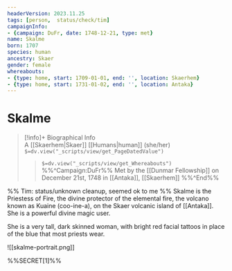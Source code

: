 ```yaml
---
headerVersion: 2023.11.25
tags: [person,  status/check/tim]
campaignInfo:
- {campaign: DuFr, date: 1748-12-21, type: met}
name: Skalme
born: 1707
species: human
ancestry: Skaer
gender: female
whereabouts:
- {type: home, start: 1709-01-01, end: '', location: Skaerhem}
- {type: home, start: 1731-01-02, end: '', location: Antaka}
---
```

# Skalme
>[!info]+ Biographical Info  
> A [[Skaerhem|Skaer]] [[Humans|human]] (she/her)  
> `$=dv.view("_scripts/view/get_PageDatedValue")`  
>> `$=dv.view("_scripts/view/get_Whereabouts")`  
>> %%^Campaign:DuFr%% Met by the [[Dunmar Fellowship]] on December 21st, 1748 in [[Antaka]], [[Skaerhem]] %%^End%%

%% Tim: status/unknown cleanup, seemed ok to me %%
Skalme is the Priestess of Fire, the divine protector of the elemental fire, the volcano known as  Kuaine (coo-ine-a), on the Skaer volcanic island of [[Antaka]]. She is a powerful divine magic user. 

She is a very tall, dark skinned woman, with bright red facial tattoos in place of the blue that most priests wear. 

![[skalme-portrait.png]]

%%SECRET[1]%%
